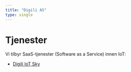 ```yaml
---
title: "Digili AS"
type: single
---
```


# Tjenester 

Vi tilbyr SaaS-tjenester (Software as a Service) innen IoT:

* [Digili IoT Sky](https://iot.sky.digili.no)

